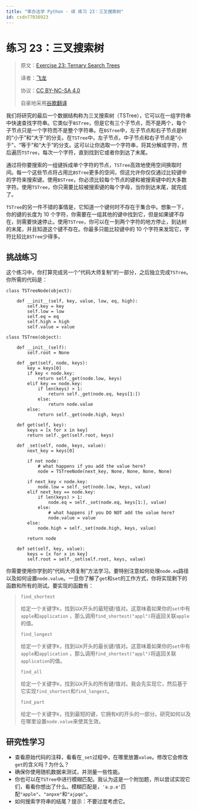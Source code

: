 ```yaml
---
title: "笨办法学 Python · 续 练习 23：三叉搜索树"
id: csdn77036923
---
```


# 练习 23：三叉搜索树

> 原文：[Exercise 23: Ternary Search Trees](https://learncodethehardway.org/more-python-book/ex23.html)
> 
> 译者：[飞龙](https://github.com/wizardforcel)
> 
> 协议：[CC BY-NC-SA 4.0](http://creativecommons.org/licenses/by-nc-sa/4.0/)
> 
> 自豪地采用[谷歌翻译](https://translate.google.cn/)

我们将研究的最后一个数据结构称为三叉搜索树（TSTree），它可以在一组字符串中快速查找字符串。它类似于`BSTree`，但是它有三个子节点，而不是两个，每个子节点只是一个字符而不是整个字符串。在`BSTree`中，左子节点和右子节点是树的“小于”和“大于”的分支。在`TSTree`中，左子节点，中子节点和右子节点是“小于”，“等于”和“大于”的分支。这可以让你选取一个字符串，将其分解成字符，然后遍历`TSTree`，每次一个字符，直到找到它或者你到达了末尾。

通过将你要搜索的一组键拆成单个字符的节点，`TSTree`高效地使用空间换取时间。每一个这些节点将占用比`BSTree`更多的空间，但这允许你仅仅通过比较键中的字符来搜索键。使用`BSTree`，你必须比较每个节点的键和被搜索键中的大多数字符。使用`TSTree`，你只需要比较被搜索键的每个字母，当你到达末尾，就完成了。

`TSTree`的另一件不错的事情是，它知道一个键何时不存在于集合中。想象一下，你的键的长度为 10 个字符，你需要在一组其他的键中找到它，但是如果键不存在，则需要快速停止。使用`TSTree`，你可以在一到两个字符的地方停止，到达树的末尾，并且知道这个键不存在。你最多只能比较键中的 10 个字符来发现它，字符比较比`BSTree`少得多。

## 挑战练习

这个练习中，你打算完成另一个“代码大师复制”的一部分，之后独立完成`TSTree`。你所需的代码是：

```
class TSTreeNode(object):

    def __init__(self, key, value, low, eq, high):
        self.key = key
        self.low = low
        self.eq = eq
        self.high = high
        self.value = value

class TSTree(object):

    def __init__(self):
        self.root = None

    def _get(self, node, keys):
        key = keys[0]
        if key < node.key:
            return self._get(node.low, keys)
        elif key == node.key:
            if len(keys) > 1:
                return self._get(node.eq, keys[1:])
            else:
                return node.value
        else:
            return self._get(node.high, keys)

    def get(self, key):
        keys = [x for x in key]
        return self._get(self.root, keys)

    def _set(self, node, keys, value):
        next_key = keys[0]

        if not node:
            # what happens if you add the value here?
            node = TSTreeNode(next_key, None, None, None, None)

        if next_key < node.key:
            node.low = self._set(node.low, keys, value)
        elif next_key == node.key:
            if len(keys) > 1:
                node.eq = self._set(node.eq, keys[1:], value)
            else:
                # what happens if you DO NOT add the value here?
                node.value = value
        else:
            node.high = self._set(node.high, keys, value)

        return node

    def set(self, key, value):
        keys = [x for x in key]
        self.root = self._set(self.root, keys, value)
```

你需要使用你学到的“代码大师复制”方法学习。要特别注意如何处理`node.eq`路径以及如何设置`node.value`。一旦你了解了`get`和`set`的工作方式，你将实现剩下的函数和所有的测试。要实现的函数有：

> `find_shortest`
> 
> 给定一个关键字`K`，找到以`K`开头的最短键/值对。这意味着如果你的`set`中有`apple`和`application` ，那么调用`find_shortest("appl")`将返回关联`apple`的值。
> 
> `find_longest`
> 
> 给定一个关键字`K`，找到以`K`开头的最长键/值对。这意味着如果你的`set`中有`apple`和`application` ，那么调用`find_shortest("appl")`将返回关联`application`的值。
> 
> `find_all`
> 
> 给定一个关键字`K`，找到以`K`开头的所有键/值对。我会先实现它，然后基于它实现`find_shortest`和`find_longest`。
> 
> `find_part`
> 
> 给定一个关键字`K`，找到最短的键，它拥有`K`的开头的一部分。研究如何以及在哪里设置`node.value`来使其生效。

## 研究性学习

*   查看原始代码的注释，看看在`_set`过程中，在哪里放置`value`。修改它会修改`get`的含义吗？为什么？
*   确保你使用随机数据来测试，并测量一些性能。
*   你也可以在`TSTree`中进行模糊匹配。我认为这是一个附加题，所以尝试实现它们，看看你想出了什么。模糊匹配是，`'a.p.e'`匹配`"apple"`、`"anpxe"`和`"ajpqe"`。
*   如何搜索字符串的结尾？提示：不要过度考虑它。
